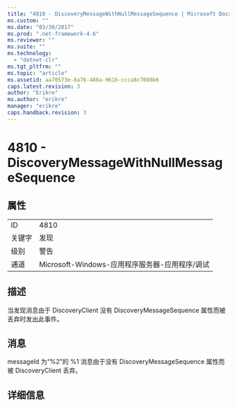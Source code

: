 ```yaml
---
title: "4810 - DiscoveryMessageWithNullMessageSequence | Microsoft Docs"
ms.custom: ""
ms.date: "03/30/2017"
ms.prod: ".net-framework-4.6"
ms.reviewer: ""
ms.suite: ""
ms.technology: 
  - "dotnet-clr"
ms.tgt_pltfrm: ""
ms.topic: "article"
ms.assetid: aa70573e-8a76-486a-9616-ccca8c7008b6
caps.latest.revision: 3
author: "Erikre"
ms.author: "erikre"
manager: "erikre"
caps.handback.revision: 3
---
```

# 4810 - DiscoveryMessageWithNullMessageSequence
## 属性  
  
|||  
|-|-|  
|ID|4810|  
|关键字|发现|  
|级别|警告|  
|通道|Microsoft\-Windows\-应用程序服务器\-应用程序\/调试|  
  
## 描述  
 当发现消息由于 DiscoveryClient 没有 DiscoveryMessageSequence 属性而被丢弃时发出此事件。  
  
## 消息  
 messageId 为“%2”的 %1 消息由于没有 DiscoveryMessageSequence 属性而被 DiscoveryClient 丢弃。  
  
## 详细信息